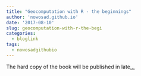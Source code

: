 ```yaml
---
title: "Geocomputation with R - the beginnings"
author: 'nowosad.github.io'
date: '2017-08-10'
slug: geocomputation-with-r-the-begi
categories:
  - bloglink
tags:
  - nowosadgithubio
---
```


The hard copy of the book will be published in late[... <i class="fas fa-external-link-alt"></i>](https://nowosad.github.io/post/2017/geocompr/)

